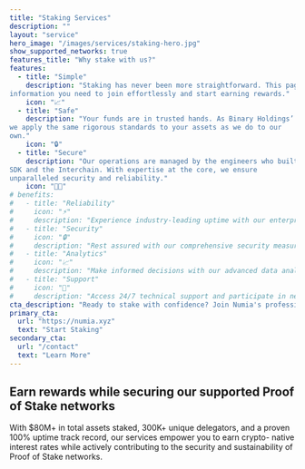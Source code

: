 ```yaml
---
title: "Staking Services"
description: ""
layout: "service"
hero_image: "/images/services/staking-hero.jpg"
show_supported_networks: true
features_title: "Why stake with us?"
features:
  - title: "Simple"
    description: "Staking has never been more straightforward. This page has all the
information you need to join effortlessly and start earning rewards."
    icon: "📈"
  - title: "Safe"
    description: "Your funds are in trusted hands. As Binary Holdings’ largest customer,
we apply the same rigorous standards to your assets as we do to our
own."
    icon: "🔒"  
  - title: "Secure"
    description: "Our operations are managed by the engineers who built the Cosmos
SDK and the Interchain. With expertise at the core, we ensure
unparalleled security and reliability."
    icon: "👨‍💻"
# benefits:
#   - title: "Reliability"
#     icon: "⚡"
#     description: "Experience industry-leading uptime with our enterprise-grade infrastructure and automated failover systems."
#   - title: "Security"
#     icon: "🔒"
#     description: "Rest assured with our comprehensive security measures, including multi-signature validation and secure key management."
#   - title: "Analytics"
#     icon: "📈"
#     description: "Make informed decisions with our advanced data analytics and real-time network insights."
#   - title: "Support"
#     icon: "🤝"
#     description: "Access 24/7 technical support and participate in network governance with our expert guidance."
cta_description: "Ready to stake with confidence? Join Numia's professional validator services and unlock the power of blockchain data."
primary_cta:
  url: "https://numia.xyz"
  text: "Start Staking"
secondary_cta:
  url: "/contact"
  text: "Learn More"
---
```


## Earn rewards while securing our supported Proof of Stake networks

With $80M+ in total assets staked, 300K+ unique delegators, and a proven
100% uptime track record, our services empower you to earn crypto-
native interest rates while actively contributing to the security and
sustainability of Proof of Stake networks.